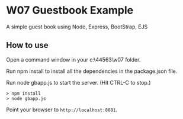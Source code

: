 # W07 Guestbook Example

A simple guest book using Node, Express, BootStrap, EJS

## How to use

Open a command window in your c:\44563\w07 folder.

Run npm install to install all the dependencies in the package.json file.

Run node gbapp.js to start the server.  (Hit CTRL-C to stop.)

```
> npm install
> node gbapp.js
```

Point your browser to `http://localhost:8081`. 
